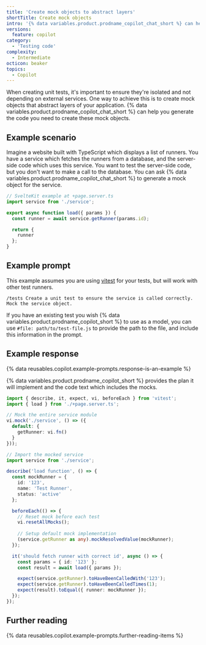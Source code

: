 ```yaml
---
title: 'Create mock objects to abstract layers'
shortTitle: Create mock objects
intro: '{% data variables.product.prodname_copilot_chat_short %} can help with creating mock objects that you can use for unit tests.'
versions:
  feature: copilot
category:
  - 'Testing code'
complexity:
  - Intermediate
octicon: beaker
topics:
  - Copilot
---
```


When creating unit tests, it's important to ensure they're isolated and not depending on external services. One way to achieve this is to create mock objects that abstract layers of your application. {% data variables.product.prodname_copilot_chat_short %} can help you generate the code you need to create these mock objects.

## Example scenario

Imagine a website built with TypeScript which displays a list of runners. You have a service which fetches the runners from a database, and the server-side code which uses this service. You want to test the server-side code, but you don't want to make a call to the database. You can ask {% data variables.product.prodname_copilot_chat_short %} to generate a mock object for the service.

```typescript
// SvelteKit example at +page.server.ts
import service from './service';

export async function load({ params }) {
  const runner = await service.getRunner(params.id);

  return {
    runner
  };
}
```

## Example prompt

This example assumes you are using [vitest](https://vitest.dev/) for your tests, but will work with other test runners.

`/tests Create a unit test to ensure the service is called correctly. Mock the service object.`

If you have an existing test you wish {% data variables.product.prodname_copilot_short %} to use as a model, you can use `#file: path/to/test-file.js` to provide the path to the file, and include this information in the prompt.

## Example response

{% data reusables.copilot.example-prompts.response-is-an-example %}

{% data variables.product.prodname_copilot_short %} provides the plan it will implement and the code text which includes the mocks.

```typescript
import { describe, it, expect, vi, beforeEach } from 'vitest';
import { load } from './+page.server.ts';

// Mock the entire service module
vi.mock('./service', () => ({
  default: {
    getRunner: vi.fn()
  }
}));

// Import the mocked service
import service from './service';

describe('load function', () => {
  const mockRunner = {
    id: '123',
    name: 'Test Runner',
    status: 'active'
  };

  beforeEach(() => {
    // Reset mock before each test
    vi.resetAllMocks();
    
    // Setup default mock implementation
    (service.getRunner as any).mockResolvedValue(mockRunner);
  });

  it('should fetch runner with correct id', async () => {
    const params = { id: '123' };
    const result = await load({ params });

    expect(service.getRunner).toHaveBeenCalledWith('123');
    expect(service.getRunner).toHaveBeenCalledTimes(1);
    expect(result).toEqual({ runner: mockRunner });
  });
});
```

## Further reading

{% data reusables.copilot.example-prompts.further-reading-items %}
